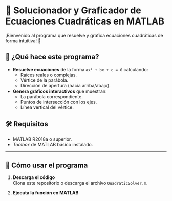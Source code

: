 # 🧮 Solucionador y Graficador de Ecuaciones Cuadráticas en MATLAB

¡Bienvenido al programa que resuelve y grafica ecuaciones cuadráticas de forma intuitiva! 🌟

## 📌 ¿Qué hace este programa?
- **Resuelve ecuaciones** de la forma `ax² + bx + c = 0` calculando:
  - Raíces reales o complejas.
  - Vértice de la parábola.
  - Dirección de apertura (hacia arriba/abajo).
- **Genera gráficos interactivos** que muestran:
  - La parábola correspondiente.
  - Puntos de intersección con los ejes.
  - Línea vertical del vértice.

## 🛠️ Requisitos
- MATLAB R2018a o superior.
- *Toolbox* de MATLAB básico instalado.

---

## 🚀 Cómo usar el programa

1. **Descarga el código**  
   Clona este repositorio o descarga el archivo `QuadraticSolver.m`.

2. **Ejecuta la función en MATLAB**